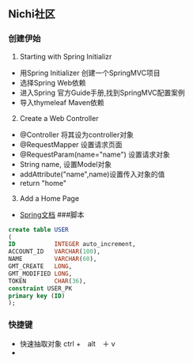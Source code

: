 ## Nichi社区

### 创建伊始
1. Starting with Spring Initializr
* 用Spring Initializer 创建一个SpringMVC项目
* 选择Spring Web依赖
* 进入Spring 官方Guide手册,找到SpringMVC配置案例
* 导入thymeleaf Maven依赖
2. Create a Web Controller
* @Controller 将其设为controller对象
* @RequestMapper 设置请求页面
* @RequestParam(name="name") 设置请求对象
* String name, 设置Model对象
* addAttribute("name",name)设置传入对象的值
* return "home"
3. Add a Home Page
* [Spring文档](https://www.bilibili.com/video/BV1r4411r7au?p=8&t=322.6)
###脚本
```sql
create table USER
(
ID           INTEGER auto_increment,
ACCOUNT_ID   VARCHAR(100),
NAME         VARCHAR(60),
GMT_CREATE   LONG,
GMT_MODIFIED LONG,
TOKEN        CHAR(36),
constraint USER_PK
primary key (ID)
);
```
### 快捷键
* 快速抽取对象  ctrl +　alt　＋ v 
* 